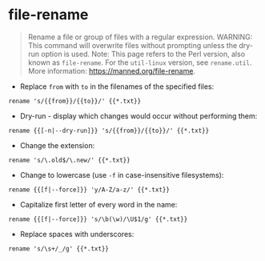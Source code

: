 # file-rename

> Rename a file or group of files with a regular expression.
> WARNING: This command will overwrite files without prompting unless the dry-run option is used.
> Note: This page refers to the Perl version, also known as `file-rename`. For the `util-linux` version, see `rename.util`.
> More information: <https://manned.org/file-rename>.

- Replace `from` with `to` in the filenames of the specified files:

`rename 's/{{from}}/{{to}}/' {{*.txt}}`

- Dry-run - display which changes would occur without performing them:

`rename {{[-n|--dry-run]}} 's/{{from}}/{{to}}/' {{*.txt}}`

- Change the extension:

`rename 's/\.old$/\.new/' {{*.txt}}`

- Change to lowercase (use `-f` in case-insensitive filesystems):

`rename {{[f|--force]}} 'y/A-Z/a-z/' {{*.txt}}`

- Capitalize first letter of every word in the name:

`rename {{[f|--force]}} 's/\b(\w)/\U$1/g' {{*.txt}}`

- Replace spaces with underscores:

`rename 's/\s+/_/g' {{*.txt}}`
